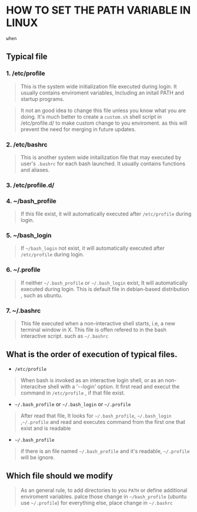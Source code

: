 # HOW TO SET THE PATH VARIABLE IN LINUX
```
when 
```

## Typical file

### 1. /etc/profile
 >This is the system wide initialization file executed during login. It usually contains enviroment variables, Including an  initail PATH and startup programs.
 
 >It not an good idea to change this file unless you know what you are doing. It's much better to create a `custom.sh` shell script in /etc/profile.d/ to make custom change to you enviroment. as this will prevent the need for merging in future updates. 

### 2. /etc/bashrc
>This is another system wide initailization file that may executed by user's `.bashrc` for each bash launched. It usually contains functions and aliases.

### 3. /etc/profile.d/

### 4. ~/bash_profile
>If this file exist,  it will automatically executed after `/etc/profile` during login.

### 5. ~/bash_login
>If `~/bash_login` not exist, it will automatically executed after `/etc/profile` during login.

### 6. ~/.profile
>If neither `~/.bash_profile` or `~/.bash_login` exist,  It will automatically executed during login. This is default file in debian-based distribution , such as ubuntu.

### 7. ~/.bashrc
>This file executed when a non-interactive shell starts, i.e, a new  terminal window in X. This  file is offen refered to in the bash interactive script. such as `~/.bashrc`


## What is the order of  execution of typical files.
- `/etc/profile`
> When bash is invoked as an interactive login shell, or as  an non-interacitve shell with a '--login' option. It first read and execut the command in `/etc/profile` , if that file exist.
- `~/.bash_profile` or `~/.bash_login` or `~/.profile`
>After read that file, It looks for `~/.bash_profile`, `~/.bash_login` ,`~/.profile` and read and executes command from the first one that exist and is readable
- `~/.bash_profile`
> if there is an file named `~/.bash_profile` and it's readable, `~/.profile` will be ignore.

## Which file should we modify
> As an general rule, to add directories to you `PATH` or define additional enviroment variables. palce those change in `~/bash_profile` (ubuntu use `~/.profile`) 
> for everything else, place change in `~/.bashrc`